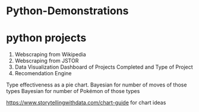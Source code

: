 # Python-Demonstrations

# python projects
1) Webscraping from Wikipedia
2) Webscraping from JSTOR
3) Data Visualization Dashboard of Projects Completed and Type of Project
4) Recomendation Engine

Type effectiveness as a pie chart. 
  Bayesian for number of moves of those types
  Bayesian for number of Pokémon of those types


https://www.storytellingwithdata.com/chart-guide
for chart ideas
